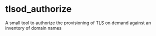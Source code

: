 # tlsod_authorize
A small tool to authorize the provisioning of TLS on demand against an inventory of domain names
